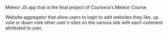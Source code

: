 Meteor JS app that is the final project of Coursera's Meteor Course

Website aggregator that allow users to login to add websites they like, up vote or down vote other user's sites
on the various site with each comment attributed to user.
